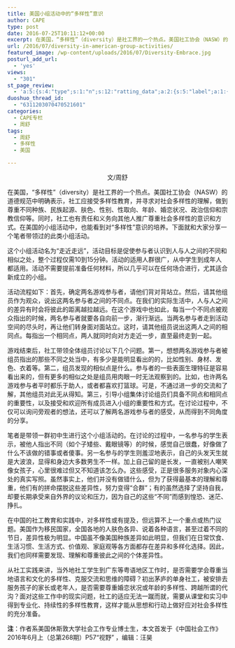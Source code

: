 ```yaml
---
title: 美国小组活动中的“多样性”意识
author: CAPE
type: post
date: 2016-07-25T10:11:12+00:00
excerpt: 在美国，“多样性”（diversity）是社工界的一个热点。美国社工协会（NASW）的道德规范中明确表示，社工应接受多样性教育，并寻求对社会多样性的理解，做到尊重不同种族、民族起源、肤色、性别、性取向、年龄、婚恋状况、政治信仰和宗教信仰等。
url: /2016/07/diversity-in-american-group-activities/
featured_image: /wp-content/uploads/2016/07/Diversity-Embrace.jpg
posturl_add_url:
  - 'yes'
views:
  - "301"
st_page_review:
  - 'a:5:{s:4:"type";s:1:"n";s:12:"ratting_data";a:2:{s:5:"label";a:1:{i:0;s:0:"";}s:5:"score";a:1:{i:0;s:1:"0";}}s:7:"postion";s:2:"tl";s:5:"title";s:0:"";s:11:"score_label";s:0:"";}'
duoshuo_thread_id:
  - "6311203070470521601"
categories:
  - CAPE专栏
  - 周舒
tags:
  - 周舒
  - 多样性
  - 美国

---
```

<p style="text-align: center;">
  文/周舒
</p>

在美国，“多样性”（diversity）是社工界的一个热点。美国社工协会（NASW）的道德规范中明确表示，社工应接受多样性教育，并寻求对社会多样性的理解，做到尊重不同种族、民族起源、肤色、性别、性取向、年龄、婚恋状况、政治信仰和宗教信仰等。同时，社工也有责任和义务向其他人推广尊重社会多样性的意识和方式。在美国的小组活动中，也能看到对“多样性”意识的培养。下面就和大家分享一个笔者带领过的此类小组活动。

这个小组活动名为“走近走远”，活动目标是促使参与者认识到人与人之间的不同和相似之处，整个过程仅需10到15分钟。活动的适用人群很广，从中学生到成年人都适用。活动不需要提前准备任何材料，所以几乎可以在任何场合进行，尤其适合新成立的小组。

活动流程如下：首先，确定两名游戏参与者，请他们背对背站立。然后，请其他组员作为观众，说出这两名参与者之间的不同点。在我们的实际生活中，人与人之间的差异有时会将彼此的距离越拉越远。在这个游戏中也如此，每当一个不同点被观众指出的时候，两名参与者就要各自向前一步，渐行渐远。当两名参与者走到活动空间的尽头时，再让他们转身面对面站立。这时，请其他组员说出这两人之间的相同点。每指出一个相同点，两人就同时向对方走近一步，直至最终走到一起。

游戏结束后，社工带领全体组员讨论以下几个问题。第一，想想两名游戏参与者被组员指出的那些不同之处当中，有多少是能明显看出的的，比如性别、身材、发色、衣着等。第二，组员发现的相似点是什么。参与者的一些表面生理特征是容易看出来的，但有更多的相似之处是组员用肉眼一时无法观察到的。比如，也许两名游戏参与者平时都乐于助人，或者都喜欢打篮球。可是，不通过进一步的交流和了解，其他组员对此无从得知。第三，引导小组集体讨论组员们具备不同点和相同点的重要性，以及接受和欢迎所有成员进入小组的重要性和方式。在讨论过程中，不仅可以询问旁观者的想法，还可以了解两名游戏参与者的感受，从而得到不同角度的分享。

笔者是带领一群初中生进行这个小组活动的。在讨论的过程中，一名参与的学生表示，被他人指出不同（如个子矮些、戴眼镜等）的时候，感觉自己很蠢，好像做了什么不该做的错事或者傻事。另一名参与的学生则羞涩地表示，自己的头发天生就是大波浪，显得和身边大多数男生不一样。加上自己留的是长发，一直被别人嘲笑像女孩子，心里很难过但又不知道该怎么办。这些感受，正是很多服务对象内心深处的真实写照。虽然事实上，他们并没有做错什么，但为了获得最基本的理解和尊重，他们有的拼命摆脱这些差异性，努力变得“合群”；有的虽然选择了坚持自我，却要长期承受来自外界的议论和压力，因为自己的这些“不同”而感到惶恐、迷茫、挣扎。

在中国的社工教育和实践中，对多样性或有提及，但远算不上一个重点或热门议题。美国作为移民国家，全国各地的人肤色各异、说着各种语言，甚至过着不同的节日，差异性极为明显。中国虽不像美国种族差异如此明显，但我们在日常饮食、生活习惯、生活方式、价值观、家庭观等各方面都存在差异和多样化选择。因此，我们也同样需要发现、理解和尊重彼此之间的个体差异性。

从社工实践来讲，当外地社工学生到广东等粤语地区工作时，是否需要学会尊重当地语言和文化的多样性、克服交流和思维的障碍？初出茅庐的单身社工，被安排去服务孩子的家长或老年人，是否需要尊重婚恋状况或年龄的多样性、跨越所谓的代沟？面对这些工作中的现实问题，社工的适应无法一蹴而就，需要从课堂和实习中得到专业化、持续性的多样性教育，这样才能从思想和行动上做好应对社会多样性的充分准备。

**注**：作者系美国休斯敦大学社会工作专业博士生，本文首发于《中国社会工作》2016年6月上（总第268期）P57“视野” ，编辑：汪昊

